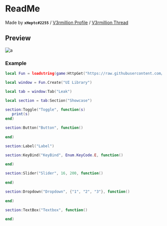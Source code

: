 # ReadMe
Made by **`xHeptc#2255`** / [V3rmillion Profile](https://v3rmillion.net/member.php?action=profile&uid=1347047) / [V3rmillion Thread](https://v3rmillion.net/showthread.php?tid=1143174)

## Preview
![a](https://garfieldscripts.xyz/assets/img/clipboard-image-8.png)

### Example
```lua
local Fun = loadstring(game:HttpGet("https://raw.githubusercontent.com/xHeptc/nightmares.fun-UI-Library/main/source.lua"))()

local window = Fun.Create("UI Library")

local tab = window:Tab("Leak")

local section = tab:Section("Showcase")

section:Toggle("Toggle", function(s)
   print(s)
end)

section:Button("Button", function()
   
end)

section:Label("Label")

section:KeyBind("KeyBind", Enum.KeyCode.E, function()
   
end)

section:Slider("Slider", 16, 200, function()
   
end)

section:Dropdown("Dropdown", {"1", "2", "3"}, function()
   
end)

section:TextBox("Textbox", function()
   
end)
```
